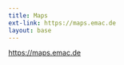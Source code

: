 ```yaml
---
title: Maps
ext-link: https://maps.emac.de
layout: base
---
```

<a href="https://maps.emac.de">https://maps.emac.de</a>

